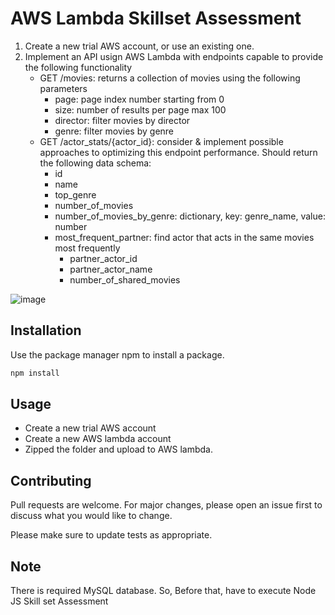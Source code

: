 # AWS Lambda Skillset Assessment

1. Create a new trial AWS account, or use an existing one.
2. Implement an API usign AWS Lambda with endpoints capable to provide the following functionality
   * GET /movies: returns a collection of movies using the following parameters
      * page: page index number starting from 0
      * size: number of results per page max 100
      * director: filter movies by director
      * genre: filter movies by genre
   * GET /actor_stats/{actor_id}: consider & implement possible approaches to optimizing this endpoint performance. 
     Should return the following data schema:
      * id
      * name
      * top_genre
      * number_of_movies
      * number_of_movies_by_genre: dictionary, key: genre_name, value: number
      * most_frequent_partner: find actor that acts in the same movies most frequently
         * partner_actor_id
         * partner_actor_name
         * number_of_shared_movies
 
 ![image](https://user-images.githubusercontent.com/101377478/180582363-7cac887a-8015-4cec-b215-ebf6d939b02e.png)

## Installation

Use the package manager npm to install a package.

```bash
npm install
```

## Usage

* Create a new trial AWS account
* Create a new AWS lambda account
* Zipped the folder and upload to AWS lambda.

## Contributing
Pull requests are welcome. For major changes, please open an issue first to discuss what you would like to change.

Please make sure to update tests as appropriate.

## Note
There is required MySQL database.
So, Before that, have to execute Node JS Skill set Assessment
